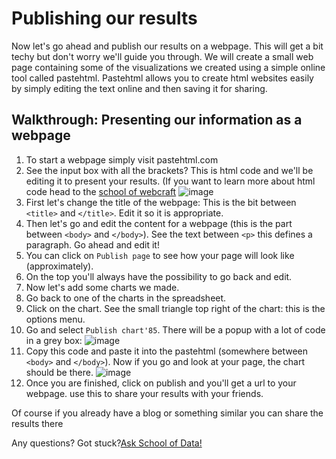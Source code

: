 
Publishing our results
======================

Now let's go ahead and publish our results on a webpage. This will get a bit techy but don't worry we'll guide you through. We will create a small web page containing some of the visualizations we created using a simple online tool called pastehtml. Pastehtml allows you to create html websites easily by simply editing the text online and then saving it for sharing.

Walkthrough: Presenting our information as a webpage
----------------------------------------------------

1. To start a webpage simply visit pastehtml.com
2. See the input box with all the brackets? This is html code and we'll be editing it to present your results. (If you want to learn more about html code head to the [school of webcraft](https://p2pu.org/en/schools/school-of-webcraft/)
![image](http://farm9.staticflickr.com/8470/8112394583_9c6c439893_o.png)
3. First let's change the title of the webpage: This is the bit between `<title>` and `</title>`. Edit it so it is appropriate.
4. Then let's go and edit the content for a webpage (this is the part between `<body>` and `</body>`). See the text between `<p>` this defines a paragraph. Go ahead and edit it!
5. You can click on `Publish page` to see how your page will look like (approximately).
6. On the top you'll always have the possibility to go back and edit.
7. Now let's add some charts we made.
8. Go back to one of the charts in the spreadsheet.
9. Click on the chart. See the small triangle top right of the chart: this is the options menu.
10. Go and select `Publish chart'85`. There will be a popup with a lot of code in a grey box:
![image](http://farm9.staticflickr.com/8195/8112418106_fac64f623f_o.png)
11. Copy this code and paste it into the pastehtml (somewhere between `<body>` and `</body>`). Now if you go and look at your page, the chart should be there.
![image](http://farm9.staticflickr.com/8050/8112418146_72872fde90_o.png)
12. Once you are finished, click on publish and you'll get a url to your webpage. use this to share your results with your friends.

Of course if you already have a blog or something similar you can share the results there


<div class="alert alert-info">Any questions? Got stuck?<a class="btn btn-large btn-info" href="<http://ask.schoolofdata.org>">Ask School of Data!</a></div>
